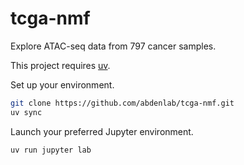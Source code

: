 # tcga-nmf

Explore ATAC-seq data from 797 cancer samples.

This project requires [uv](https://docs.astral.sh/uv/getting-started/installation/).


Set up your environment.

```sh
git clone https://github.com/abdenlab/tcga-nmf.git
uv sync
```

Launch your preferred Jupyter environment.

```sh
uv run jupyter lab
```
